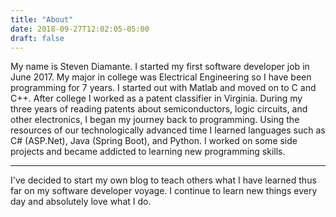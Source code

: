 ```yaml
---
title: "About"
date: 2018-09-27T12:02:05-05:00
draft: false
---
```


My name is Steven Diamante. I started my first software developer job in June 2017. My major in college was Electrical Engineering so I have been programming for 7 years. I started out with Matlab and moved on to C and C++. After college I worked as a patent classifier in Virginia. During my three years of reading patents about semiconductors, logic circuits, and other electronics, I began my journey back to programming. Using the resources of our technologically advanced time I learned languages such as C# (ASP.Net), Java (Spring Boot), and Python. I worked on some side projects and became addicted to learning new programming skills. 

---
I've decided to start my own blog to teach others what I have learned thus far on my software developer voyage. I continue to learn new things every day and absolutely love what I do. 

